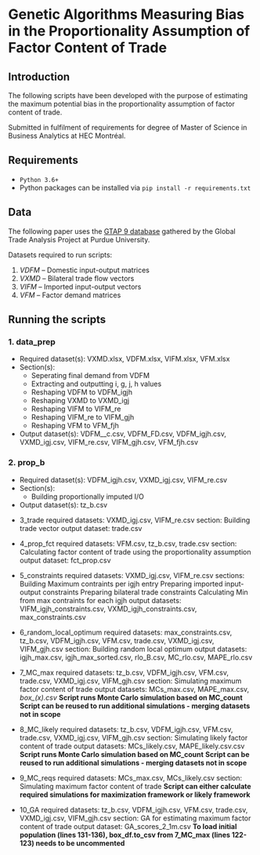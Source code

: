 # Genetic Algorithms Measuring Bias in the Proportionality Assumption of Factor Content of Trade

## Introduction
The following scripts have been developed with the purpose of estimating the maximum potential bias in the proportionality assumption of factor content of trade.

Submitted in fulfilment of requirements for degree of Master of Science in Business Analytics at HEC Montréal.


## Requirements
- `Python 3.6+`
- Python packages can be installed via `pip install -r requirements.txt`

## Data
The following paper uses the [GTAP 9 database](https://www.gtap.agecon.purdue.edu/databases/v9/) gathered by the Global Trade Analysis Project at Purdue University.

Datasets required to run scripts:
1. _VDFM_ – Domestic input-output matrices 
2. _VXMD_ – Bilateral trade flow vectors 
3. _VIFM_ – Imported input-output vectors 
4. _VFM_ – Factor demand matrices 

## Running the scripts

### 1. data_prep
* Required dataset(s): VXMD.xlsx, VDFM.xlsx, VIFM.xlsx, VFM.xlsx
* Section(s):
  * Seperating final demand from VDFM
  * Extracting and outputting i, g, j, h values
  * Reshaping VDFM to VDFM_igjh
  * Reshaping VXMD to VXMD_igj
  * Reshaping VIFM to VIFM_re
  * Reshaping VIFM_re to VIFM_gjh
  * Reshaping VFM to VFM_fjh
* Output dataset(s): VDFM__c.csv, VDFM_FD.csv, VDFM_igjh.csv, VXMD_igj.csv, VIFM_re.csv, VIFM_gjh.csv, VFM_fjh.csv 

### 2. prop_b
* Required dataset(s): VDFM_igjh.csv, VXMD_igj.csv, VIFM_re.csv
* Section(s): 
  * Building proportionally imputed I/O
* Output dataset(s): tz_b.csv

- 3_trade
required datasets: VXMD_igj.csv, VIFM_re.csv
section: Building trade vector
output dataset: trade.csv

- 4_prop_fct
required datasets: VFM.csv, tz_b.csv, trade.csv
section: Calculating factor content of trade using the proportionality assumption
output dataset: fct_prop.csv

- 5_constraints
required datasets: VXMD_igj.csv, VIFM_re.csv
sections:
	Building Maximum contraints per igjh entry
	Preparing imported input-output constraints
	Preparing bilateral trade constraints
	Calculating Min from max contraints for each igjh
output datasets: VIFM_igjh_constraints.csv, VXMD_igjh_constraints.csv, max_constraints.csv

- 6_random_local_optimum
required datasets: max_constraints.csv, tz_b.csv, VDFM_igjh.csv, VFM.csv, trade.csv, VXMD_igj.csv, VIFM_gjh.csv
section: Building random local optimum
output datasets: igjh_max.csv, igjh_max_sorted.csv, rlo_B.csv, MC_rlo.csv, MAPE_rlo.csv

- 7_MC_max
required datasets: tz_b.csv, VDFM_igjh.csv, VFM.csv, trade.csv, VXMD_igj.csv, VIFM_gjh.csv
section: Simulating maximum factor content of trade
output datasets: MCs_max.csv, MAPE_max.csv, *box_(x).csv*
**Script runs Monte Carlo simulation based on MC_count**
**Script can be reused to run additional simulations - merging datasets not in scope**

- 8_MC_likely
required datasets: tz_b.csv, VDFM_igjh.csv, VFM.csv, trade.csv, VXMD_igj.csv, VIFM_gjh.csv
section: Simulating likely factor content of trade
output datasets: MCs_likely.csv, MAPE_likely.csv.csv
**Script runs Monte Carlo simulation based on MC_count**
**Script can be reused to run additional simulations - merging datasets not in scope**

- 9_MC_reqs
required datasets: MCs_max.csv, MCs_likely.csv
section: Simulating maximum factor content of trade
	**Script can either calculate required simulations for maximization framework or likely framework**

- 10_GA
required datasets: tz_b.csv, VDFM_igjh.csv, VFM.csv, trade.csv, VXMD_igj.csv, VIFM_gjh.csv
section: GA for estimating maximum factor content of trade
output dataset: GA_scores_2_1m.csv
**To load initial population (lines 131-136), box_df.to_csv from 7_MC_max (lines 122-123) needs to be uncommented**


